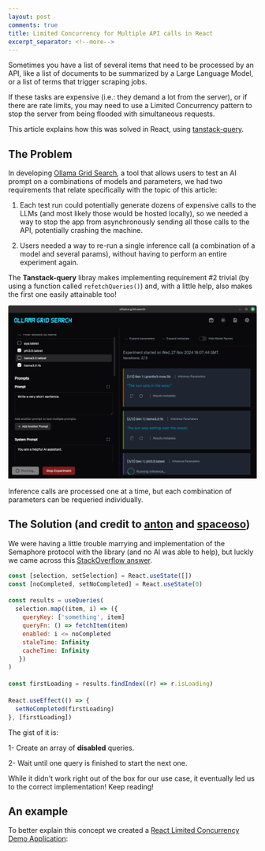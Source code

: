 ```yaml
---
layout: post
comments: true
title: Limited Concurrency for Multiple API calls in React
excerpt_separator: <!--more-->
---
```


Sometimes you have a list of several items that need to be processed by an API, like a list of documents to be summarized by a Large Language Model, or a list of terms that trigger scraping jobs.

If these tasks are expensive (i.e.: they demand a lot from the server), or if there are rate limits, you may need to use a Limited Concurrency pattern to stop the server from being flooded with simultaneous requests.

This article explains how this was solved in React, using [tanstack-query](https://tanstack.com/query/latest).

<!--more-->

## The Problem

In developing [Ollama Grid Search](https://github.com/dezoito/ollama-grid-search), a tool that allows users to test an AI prompt on a combinations of models and parameters, we had two requirements that relate specifically with the topic of this article:

1. Each test run could potentially generate dozens of expensive calls to the LLMs (and most likely those would be hosted locally), so we needed a way to stop the app from asynchronously sending all those calls to the API, potentially crashing the machine.

2. Users needed a way to re-run a single inference call (a combination of a model and several params), without having to perform an entire experiment again.

The **Tanstack-query** libray makes implementing requirement #2 trivial (by using a function called `refetchQueries()`) and, with a little help, also makes the first one easily attainable too!

<img src="https://raw.githubusercontent.com/dezoito/ollama-grid-search/main/screenshots/main.png" alt="Ollama Grid Search interface" width="720">

Inference calls are processed one at a time, but each combination of parameters can be requeried individually.

## The Solution (and credit to [anton](https://stackoverflow.com/users/8571434/anton) and [spaceoso](https://stackoverflow.com/users/6090489/spaceoso))

We were having a little trouble marrying and implementation of the Semaphore protocol with the library (and no AI was able to help), but luckly we came across this [StackOverflow answer](https://stackoverflow.com/a/76953016).

```js
const [selection, setSelection] = React.useState([])
const [noCompleted, setNoCompleted] = React.useState(0)

const results = useQueries(
  selection.map((item, i) => ({
    queryKey: ['something', item]
    queryFn: () => fetchItem(item)
    enabled: i <= noCompleted
    staleTime: Infinity
    cacheTime: Infinity
   })
)

const firstLoading = results.findIndex((r) => r.isLoading)

React.useEffect(() => {
  setNoCompleted(firstLoading)
}, [firstLoading])
```

The gist of it is:

1- Create an array of **disabled** queries.

2- Wait until one query is finished to start the next one.

While it didn't work right out of the box for our use case, it eventually led us to the correct implementation! Keep reading!

## An example

To better explain this concept we created a [React Limited Concurrency Demo Application](https://github.com/dezoito/react-limited-concurrency-queries):
